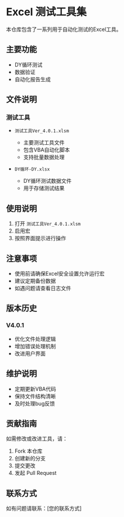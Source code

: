 # Excel 测试工具集

本仓库包含了一系列用于自动化测试的Excel工具。

## 主要功能

- DY循环测试
- 数据验证
- 自动化报告生成

## 文件说明

### 测试工具

- `测试工具Ver_4.0.1.xlsm`
  - 主要测试工具文件
  - 包含VBA自动化脚本
  - 支持批量数据处理

- `DY循环-DY.xlsx`
  - DY循环测试数据文件
  - 用于存储测试结果

## 使用说明

1. 打开 `测试工具Ver_4.0.1.xlsm`
2. 启用宏
3. 按照界面提示进行操作

## 注意事项

- 使用前请确保Excel安全设置允许运行宏
- 建议定期备份数据
- 如遇问题请查看日志文件

## 版本历史

### V4.0.1
- 优化文件处理逻辑
- 增加错误处理机制
- 改进用户界面

## 维护说明

- 定期更新VBA代码
- 保持文件结构清晰
- 及时处理bug反馈

## 贡献指南

如需修改或改进工具，请：
1. Fork 本仓库
2. 创建新的分支
3. 提交更改
4. 发起 Pull Request

## 联系方式

如有问题请联系：[您的联系方式] 